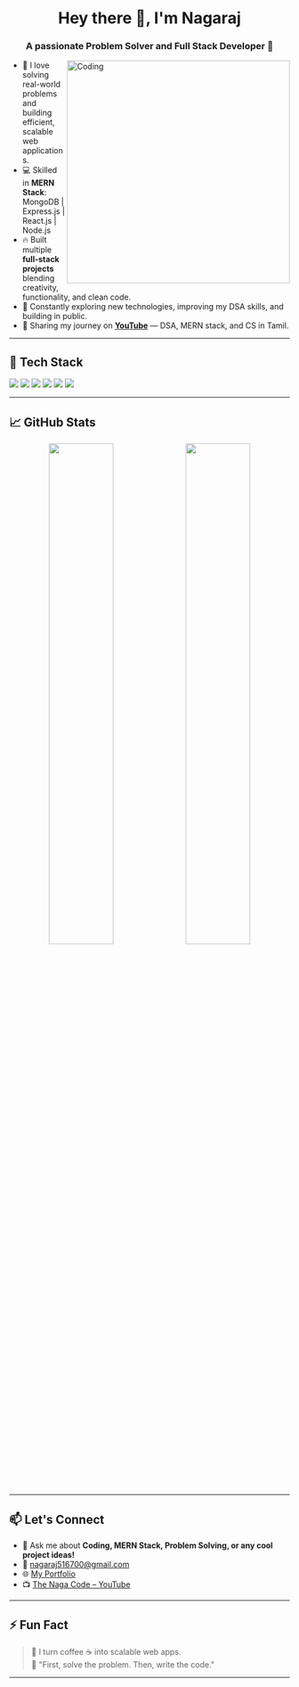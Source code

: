 <h1 align="center">Hey there 👋, I'm Nagaraj</h1>
<h3 align="center">A passionate Problem Solver and Full Stack Developer 🚀</h3>

<img align="right" alt="Coding" width="400" src="https://media.giphy.com/media/26tn33aiTi1jkl6H6/giphy.gif" />

- 🌟 I love solving real-world problems and building efficient, scalable web applications.
- 💻 Skilled in **MERN Stack**: MongoDB | Express.js | React.js | Node.js
- 🔥 Built multiple **full-stack projects** blending creativity, functionality, and clean code.
- 🎯 Constantly exploring new technologies, improving my DSA skills, and building in public.
- 🎥 Sharing my journey on [**YouTube**](https://www.youtube.com/@TheNagaCode) — DSA, MERN stack, and CS in Tamil.

---

## 🚀 Tech Stack

<p align="left">
  <img src="https://img.shields.io/badge/MongoDB-4EA94B?style=for-the-badge&logo=mongodb&logoColor=white" />
  <img src="https://img.shields.io/badge/Express.js-000000?style=for-the-badge&logo=express&logoColor=white" />
  <img src="https://img.shields.io/badge/React-61DAFB?style=for-the-badge&logo=react&logoColor=white" />
  <img src="https://img.shields.io/badge/Node.js-339933?style=for-the-badge&logo=nodedotjs&logoColor=white" />
  <img src="https://img.shields.io/badge/Git-F05032?style=for-the-badge&logo=git&logoColor=white" />
  <img src="https://img.shields.io/badge/Postman-FF6C37?style=for-the-badge&logo=postman&logoColor=white" />
</p>

---

## 📈 GitHub Stats

<p align="center">
  <img width="48%" src="https://github-readme-stats.vercel.app/api?username=nagaraj6618&show_icons=true&theme=radical" />
  <img width="48%" src="https://github-readme-streak-stats.herokuapp.com/?user=nagaraj6618&theme=radical" />
</p>

---

## 📫 Let's Connect

- 💬 Ask me about **Coding, MERN Stack, Problem Solving, or any cool project ideas!**
- 📧 [nagaraj516700@gmail.com](mailto:nagaraj516700@gmail.com)
- 🌐 [My Portfolio](https://portfolio-nagaraj.vercel.app/)
- 📺 [The Naga Code – YouTube](https://www.youtube.com/@TheNagaCode)

---

## ⚡ Fun Fact

> 🚀 I turn coffee ☕ into scalable web apps.  
> 🎯 "First, solve the problem. Then, write the code."

---
